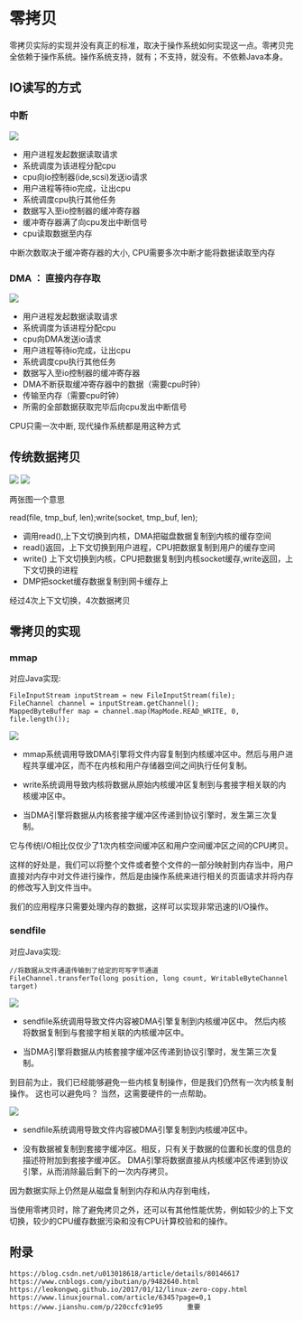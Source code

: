 # 零拷贝

零拷贝实际的实现并没有真正的标准，取决于操作系统如何实现这一点。零拷贝完全依赖于操作系统。操作系统支持，就有；不支持，就没有。不依赖Java本身。

## IO读写的方式

### 中断

![](../img/zerocopy/中断.png)

- 用户进程发起数据读取请求
- 系统调度为该进程分配cpu
- cpu向io控制器(ide,scsi)发送io请求
- 用户进程等待io完成，让出cpu
- 系统调度cpu执行其他任务
- 数据写入至io控制器的缓冲寄存器
- 缓冲寄存器满了向cpu发出中断信号
- cpu读取数据至内存

中断次数取决于缓冲寄存器的大小, CPU需要多次中断才能将数据读取至内存

### DMA ： 直接内存存取

![](../img/zerocopy/DMA.png)

- 用户进程发起数据读取请求
- 系统调度为该进程分配cpu
- cpu向DMA发送io请求
- 用户进程等待io完成，让出cpu
- 系统调度cpu执行其他任务
- 数据写入至io控制器的缓冲寄存器
- DMA不断获取缓冲寄存器中的数据（需要cpu时钟）
- 传输至内存（需要cpu时钟）
- 所需的全部数据获取完毕后向cpu发出中断信号

CPU只需一次中断, 现代操作系统都是用这种方式

## 传统数据拷贝

![](../img/zerocopy/tranditional_copy.jpg)
![](../img/zerocopy/tranditional_copy2.jpg)

两张图一个意思

read(file, tmp_buf, len);write(socket, tmp_buf, len);
- 调用read(),上下文切换到内核，DMA把磁盘数据复制到内核的缓存空间
- read()返回，上下文切换到用户进程，CPU把数据复制到用户的缓存空间
- write() 上下文切换到内核，CPU把数据复制到内核socket缓存,write返回，上下文切换的进程
- DMP把socket缓存数据复制到网卡缓存上

经过4次上下文切换，4次数据拷贝

## 零拷贝的实现

### mmap

对应Java实现:
```
FileInputStream inputStream = new FileInputStream(file);
FileChannel channel = inputStream.getChannel();
MappedByteBuffer map = channel.map(MapMode.READ_WRITE, 0, file.length());
```

![](../img/zerocopy/mmap.jpg)

- mmap系统调用导致DMA引擎将文件内容复制到内核缓冲区中。然后与用户进程共享缓冲区，而不在内核和用户存储器空间之间执行任何复制。

- write系统调用导致内核将数据从原始内核缓冲区复制到与套接字相关联的内核缓冲区中。

- 当DMA引擎将数据从内核套接字缓冲区传递到协议引擎时，发生第三次复制。

它与传统I/O相比仅仅少了1次内核空间缓冲区和用户空间缓冲区之间的CPU拷贝。

这样的好处是，我们可以将整个文件或者整个文件的一部分映射到内存当中，用户直接对内存中对文件进行操作，然后是由操作系统来进行相关的页面请求并将内存的修改写入到文件当中。

我们的应用程序只需要处理内存的数据，这样可以实现非常迅速的I/O操作。

### sendfile

对应Java实现:
```
//将数据从文件通道传输到了给定的可写字节通道
FileChannel.transferTo(long position, long count, WritableByteChannel target)
```

![](../img/zerocopy/sendfile.jpg)

- sendfile系统调用导致文件内容被DMA引擎复制到内核缓冲区中。 然后内核将数据复制到与套接字相关联的内核缓冲区中。

- 当DMA引擎将数据从内核套接字缓冲区传递到协议引擎时，发生第三次复制。

到目前为止，我们已经能够避免一些内核复制操作，但是我们仍然有一次内核复制操作。 这也可以避免吗？ 当然，这需要硬件的一点帮助。 

![](../img/zerocopy/sendfile2.jpg)

- sendfile系统调用导致文件内容被DMA引擎复制到内核缓冲区中。

- 没有数据被复制到套接字缓冲区。相反，只有关于数据的位置和长度的信息的描述符附加到套接字缓冲区。 DMA引擎将数据直接从内核缓冲区传递到协议引擎，从而消除最后剩下的一次内存拷贝。

因为数据实际上仍然是从磁盘复制到内存和从内存到电线，

当使用零拷贝时，除了避免拷贝之外，还可以有其他性能优势，例如较少的上下文切换，较少的CPU缓存数据污染和没有CPU计算校验和的操作。


## 附录
    https://blog.csdn.net/u013018618/article/details/80146617
    https://www.cnblogs.com/yibutian/p/9482640.html
    https://leokongwq.github.io/2017/01/12/linux-zero-copy.html
    https://www.linuxjournal.com/article/6345?page=0,1
    https://www.jianshu.com/p/220ccfc91e95      重要